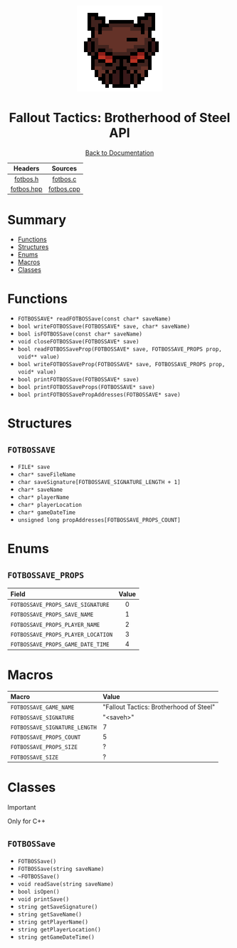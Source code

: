 <div align="center">

![Fallout Tactics: Brotherhood of Steel Logo 192x192](../assets/fotbos/fotbos_logo_192x192.png)

# Fallout Tactics: Brotherhood of Steel API

[Back to Documentation](../DOCS.md)

| Headers                                   | Sources                                   |
| :---------------------------------------: | :---------------------------------------: |
| [fotbos.h](../src/fotbos.h)               | [fotbos.c](../src/fotbos.c)               |
| [fotbos.hpp](../src/cplusplus/fotbos.hpp) | [fotbos.cpp](../src/cplusplus/fotbos.cpp) |

</div>



# Summary

* [Functions](#functions)
* [Structures](#structures)
* [Enums](#enums)
* [Macros](#macros)
* [Classes](#classes)



# Functions

* `FOTBOSSAVE* readFOTBOSSave(const char* saveName)`
* `bool writeFOTBOSSave(FOTBOSSAVE* save, char* saveName)`
* `bool isFOTBOSSave(const char* saveName)`
* `void closeFOTBOSSave(FOTBOSSAVE* save)`
* `bool readFOTBOSSaveProp(FOTBOSSAVE* save, FOTBOSSAVE_PROPS prop, void** value)`
* `bool writeFOTBOSSaveProp(FOTBOSSAVE* save, FOTBOSSAVE_PROPS prop, void* value)`
* `bool printFOTBOSSave(FOTBOSSAVE* save)`
* `bool printFOTBOSSaveProps(FOTBOSSAVE* save)`
* `bool printFOTBOSSavePropAddresses(FOTBOSSAVE* save)`



# Structures

## `FOTBOSSAVE`

* `FILE* save`
* `char* saveFileName`
* `char saveSignature[FOTBOSSAVE_SIGNATURE_LENGTH + 1]`
* `char* saveName`
* `char* playerName`
* `char* playerLocation`
* `char* gameDateTime`
* `unsigned long propAddresses[FOTBOSSAVE_PROPS_COUNT]`



# Enums

## `FOTBOSSAVE_PROPS`

| Field                              | Value |
| :--------------------------------- | :---: |
| `FOTBOSSAVE_PROPS_SAVE_SIGNATURE`  | 0     |
| `FOTBOSSAVE_PROPS_SAVE_NAME`       | 1     |
| `FOTBOSSAVE_PROPS_PLAYER_NAME`     | 2     |
| `FOTBOSSAVE_PROPS_PLAYER_LOCATION` | 3     |
| `FOTBOSSAVE_PROPS_GAME_DATE_TIME`  | 4     |



# Macros

| Macro                         | Value                                   |
| :---------------------------- | :-------------------------------------- |
| `FOTBOSSAVE_GAME_NAME`        | "Fallout Tactics: Brotherhood of Steel" |
| `FOTBOSSAVE_SIGNATURE`        | "\<saveh\>"                             |
| `FOTBOSSAVE_SIGNATURE_LENGTH` | 7                                       |
| `FOTBOSSAVE_PROPS_COUNT`      | 5                                       |
| `FOTBOSSAVE_PROPS_SIZE`       | ?                                       |
| `FOTBOSSAVE_SIZE`             | ?                                       |



# Classes

> [!IMPORTANT]
> Only for C++

## `FOTBOSSave`

* `FOTBOSSave()`
* `FOTBOSSave(string saveName)`
* `~FOTBOSSave()`
* `void readSave(string saveName)`
* `bool isOpen()`
* `void printSave()`
* `string getSaveSignature()`
* `string getSaveName()`
* `string getPlayerName()`
* `string getPlayerLocation()`
* `string getGameDateTime()`
